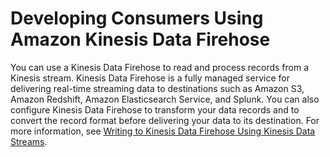 # Developing Consumers Using Amazon Kinesis Data Firehose<a name="kdf-consumer"></a>

You can use a Kinesis Data Firehose to read and process records from a Kinesis stream\. Kinesis Data Firehose is a fully managed service for delivering real\-time streaming data to destinations such as Amazon S3, Amazon Redshift, Amazon Elasticsearch Service, and Splunk\. You can also configure Kinesis Data Firehose to transform your data records and to convert the record format before delivering your data to its destination\. For more information, see [Writing to Kinesis Data Firehose Using Kinesis Data Streams](/firehose/latest/dev/writing-with-kinesis-streams.html)\.